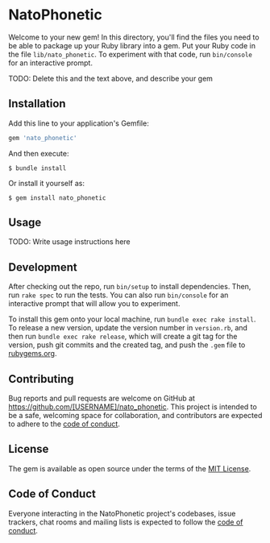 # NatoPhonetic

Welcome to your new gem! In this directory, you'll find the files you need to be able to package up your Ruby library into a gem. Put your Ruby code in the file `lib/nato_phonetic`. To experiment with that code, run `bin/console` for an interactive prompt.

TODO: Delete this and the text above, and describe your gem

## Installation

Add this line to your application's Gemfile:

```ruby
gem 'nato_phonetic'
```

And then execute:

    $ bundle install

Or install it yourself as:

    $ gem install nato_phonetic

## Usage

TODO: Write usage instructions here

## Development

After checking out the repo, run `bin/setup` to install dependencies. Then, run `rake spec` to run the tests. You can also run `bin/console` for an interactive prompt that will allow you to experiment.

To install this gem onto your local machine, run `bundle exec rake install`. To release a new version, update the version number in `version.rb`, and then run `bundle exec rake release`, which will create a git tag for the version, push git commits and the created tag, and push the `.gem` file to [rubygems.org](https://rubygems.org).

## Contributing

Bug reports and pull requests are welcome on GitHub at https://github.com/[USERNAME]/nato_phonetic. This project is intended to be a safe, welcoming space for collaboration, and contributors are expected to adhere to the [code of conduct](https://github.com/[USERNAME]/nato_phonetic/blob/master/CODE_OF_CONDUCT.md).

## License

The gem is available as open source under the terms of the [MIT License](https://opensource.org/licenses/MIT).

## Code of Conduct

Everyone interacting in the NatoPhonetic project's codebases, issue trackers, chat rooms and mailing lists is expected to follow the [code of conduct](https://github.com/[USERNAME]/nato_phonetic/blob/master/CODE_OF_CONDUCT.md).
